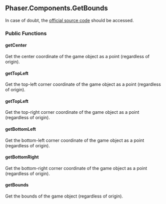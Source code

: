 ## Phaser.Components.GetBounds

In case of doubt, the [official source code](https://github.com/photonstorm/phaser) should be accessed.

### Public Functions

#### getCenter

Get the center coordinate of the game object as a point (regardless of origin).

#### getTopLeft

Get the top-left corner coordinate of the game object as a point (regardless of origin).

#### getTopLeft

Get the top-right corner coordinate of the game object as a point (regardless of origin).

#### getBottomLeft

Get the bottom-left corner coordinate of the game object as a point (regardless of origin).

#### getBottomRight

Get the bottom-right corner coordinate of the game object as a point (regardless of origin).

#### getBounds

Get the bounds of the game object (regardless of origin).
